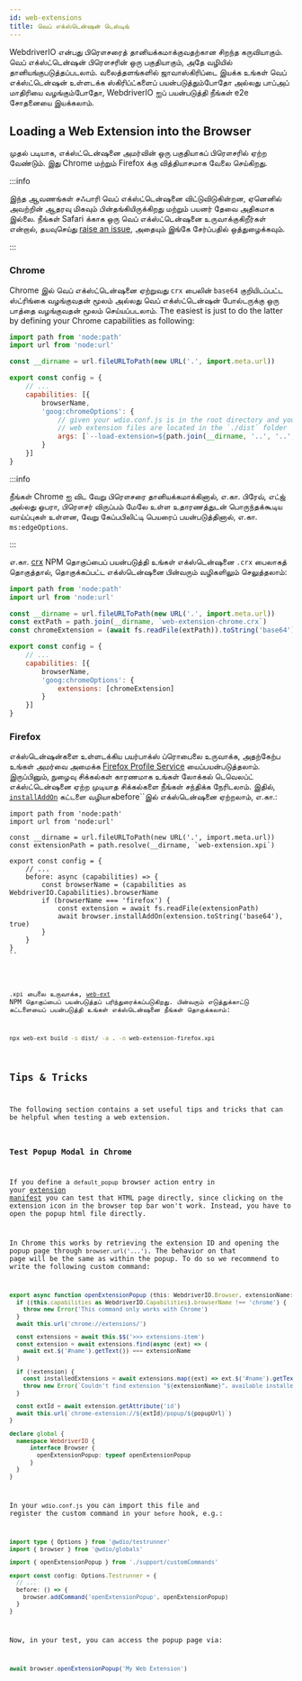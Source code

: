 ```yaml
---
id: web-extensions
title: வெப் எக்ஸ்டென்ஷன் டெஸ்டிங்
---
```


WebdriverIO என்பது பிரௌசரைத் தானியக்கமாக்குவதற்கான சிறந்த கருவியாகும். வெப் எக்ஸ்ட்டென்ஷன் பிரௌசரின் ஒரு பகுதியாகும், அதே வழியில் தானியங்குபடுத்தப்படலாம். வலைத்தளங்களில் ஜாவாஸ்கிரிப்டை இயக்க உங்கள் வெப் எக்ஸ்ட்டென்ஷன் உள்ளடக்க ஸ்கிரிப்ட்களைப் பயன்படுத்தும்போதோ அல்லது பாப்அப் மாதிரியை வழங்கும்போதோ, WebdriverIO ஐப் பயன்படுத்தி நீங்கள் e2e சோதனையை இயக்கலாம்.

## Loading a Web Extension into the Browser

முதல் படியாக, எக்ஸ்ட்டென்ஷனை அமர்வின் ஒரு பகுதியாகப் பிரௌசரில் ஏற்ற வேண்டும். இது Chrome மற்றும் Firefox க்கு வித்தியாசமாக வேலை செய்கிறது.

:::info

இந்த ஆவணங்கள் சஃபாரி வெப் எக்ஸ்ட்டென்ஷனை விட்டுவிடுகின்றன, ஏனெனில் அவற்றின் ஆதரவு மிகவும் பின்தங்கியிருக்கிறது மற்றும் பயனர் தேவை அதிகமாக இல்லை. நீங்கள் Safari க்காக ஒரு வெப் எக்ஸ்ட்டென்ஷனை உருவாக்குகிறீர்கள் என்றால், தயவுசெய்து [raise an issue](https://github.com/webdriverio/webdriverio/issues/new?assignees=&labels=Docs+%F0%9F%93%96%2CNeeds+Triaging+%E2%8F%B3&template=documentation.yml&title=%5B%F0%9F%93%96+Docs%5D%3A+%3Ctitle%3E), அதையும் இங்கே சேர்ப்பதில் ஒத்துழைக்கவும்.

:::

### Chrome

Chrome இல் வெப் எக்ஸ்ட்டென்ஷனை ஏற்றுவது `crx` பைலின் `base64` குறியிடப்பட்ட ஸ்ட்ரிங்கை வழங்குவதன் மூலம் அல்லது வெப் எக்ஸ்ட்டென்ஷன் போல்டருக்கு ஒரு பாத்தை வழங்குவதன் மூலம் செய்யப்படலாம். The easiest is just to do the latter by defining your Chrome capabilities as following:

```js wdio.conf.js
import path from 'node:path'
import url from 'node:url'

const __dirname = url.fileURLToPath(new URL('.', import.meta.url))

export const config = {
    // ...
    capabilities: [{
        browserName,
        'goog:chromeOptions': {
            // given your wdio.conf.js is in the root directory and your compiled
            // web extension files are located in the `./dist` folder
            args: [`--load-extension=${path.join(__dirname, '..', '..', 'dist')}`]
        }
    }]
}
```

:::info

நீங்கள் Chrome ஐ விட வேறு பிரௌசரை தானியக்கமாக்கினால், எ.கா. பிரேவ், எட்ஜ் அல்லது ஓபரா, பிரௌசர் விருப்பம் மேலே உள்ள உதாரணத்துடன் பொருந்தக்கூடிய வாய்ப்புகள் உள்ளன, வேறு கேப்பபிலிட்டி பெயரைப் பயன்படுத்தினால், எ.கா. `ms:edgeOptions`.

:::

எ.கா. [crx](https://www.npmjs.com/package/crx) NPM தொகுப்பைப் பயன்படுத்தி உங்கள் எக்ஸ்டென்ஷனை `.crx` பைலாகத் தொகுத்தால், தொகுக்கப்பட்ட எக்ஸ்டென்ஷனை பின்வரும் வழிகளிலும் செலுத்தலாம்:

```js wdio.conf.js
import path from 'node:path'
import url from 'node:url'

const __dirname = url.fileURLToPath(new URL('.', import.meta.url))
const extPath = path.join(__dirname, `web-extension-chrome.crx`)
const chromeExtension = (await fs.readFile(extPath)).toString('base64')

export const config = {
    // ...
    capabilities: [{
        browserName,
        'goog:chromeOptions': {
            extensions: [chromeExtension]
        }
    }]
}
```

### Firefox

எக்ஸ்டென்ஷன்களை உள்ளடக்கிய பயர்பாக்ஸ் ப்ரொபைலை உருவாக்க, அதற்கேற்ப உங்கள் அமர்வை அமைக்க [Firefox Profile Service](/docs/firefox-profile-service) யைப்பயன்படுத்தலாம். இருப்பினும், நுழைவு சிக்கல்கள் காரணமாக உங்கள் லோக்கல் டெவெலப்ட் எக்ஸ்ட்டென்ஷனை ஏற்ற முடியாத சிக்கல்களை நீங்கள் சந்திக்க நேரிடலாம். இதில், [`installAddOn`](/docs/api/gecko#installaddon) கட்டளை வழியாக</code>before``இல் எக்ஸ்டென்ஷனை ஏற்றலாம், எ.கா.:</p>

<pre><code class="js wdio.conf.js">import path from 'node:path'
import url from 'node:url'

const __dirname = url.fileURLToPath(new URL('.', import.meta.url))
const extensionPath = path.resolve(__dirname, `web-extension.xpi`)

export const config = {
    // ...
    before: async (capabilities) => {
        const browserName = (capabilities as WebdriverIO.Capabilities).browserName
        if (browserName === 'firefox') {
            const extension = await fs.readFile(extensionPath)
            await browser.installAddOn(extension.toString('base64'), true)
        }
    }
}
``</pre>

`.xpi` பைலை உருவாக்க, [`web-ext`](https://www.npmjs.com/package/web-ext) NPM தொகுப்பைப் பயன்படுத்தப் பரிந்துரைக்கப்படுகிறது. பின்வரும் எடுத்துக்காட்டு கட்டளையைப் பயன்படுத்தி உங்கள் எக்ஸ்டென்ஷனை நீங்கள் தொகுக்கலாம்:

```sh
npx web-ext build -s dist/ -a . -n web-extension-firefox.xpi
```

## Tips & Tricks

The following section contains a set useful tips and tricks that can be helpful when testing a web extension.

### Test Popup Modal in Chrome

If you define a `default_popup` browser action entry in your [extension manifest](https://developer.mozilla.org/en-US/docs/Mozilla/Add-ons/WebExtensions/manifest.json/browser_action) you can test that HTML page directly, since clicking on the extension icon in the browser top bar won't work. Instead, you have to open the popup html file directly.

In Chrome this works by retrieving the extension ID and opening the popup page through `browser.url('...')`. The behavior on that page will be the same as within the popup. To do so we recommend to write the following custom command:

```ts customCommand.ts
export async function openExtensionPopup (this: WebdriverIO.Browser, extensionName: string, popupUrl = 'index.html') {
  if ((this.capabilities as WebdriverIO.Capabilities).browserName !== 'chrome') {
    throw new Error('This command only works with Chrome')
  }
  await this.url('chrome://extensions/')

  const extensions = await this.$$('>>> extensions-item')
  const extension = await extensions.find(async (ext) => (
    await ext.$('#name').getText()) === extensionName
  )

  if (!extension) {
    const installedExtensions = await extensions.map((ext) => ext.$('#name').getText())
    throw new Error(`Couldn't find extension "${extensionName}", available installed extensions are "${installedExtensions.join('", "')}"`)
  }

  const extId = await extension.getAttribute('id')
  await this.url(`chrome-extension://${extId}/popup/${popupUrl}`)
}

declare global {
  namespace WebdriverIO {
      interface Browser {
        openExtensionPopup: typeof openExtensionPopup
      }
  }
}
```

In your `wdio.conf.js` you can import this file and register the custom command in your `before` hook, e.g.:

```ts wdio.conf.ts
import type { Options } from '@wdio/testrunner'
import { browser } from '@wdio/globals'

import { openExtensionPopup } from './support/customCommands'

export const config: Options.Testrunner = {
  // ...
  before: () => {
    browser.addCommand('openExtensionPopup', openExtensionPopup)
  }
}
```

Now, in your test, you can access the popup page via:

```ts
await browser.openExtensionPopup('My Web Extension')
```
